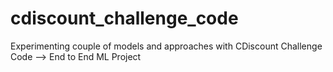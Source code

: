 # cdiscount_challenge_code
Experimenting couple of models and approaches with CDiscount Challenge Code --> End to End ML Project

